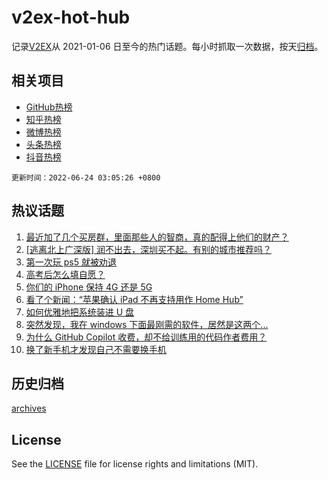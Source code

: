 # v2ex-hot-hub

 记录[V2EX](https://www.v2ex.com/)从 2021-01-06 日至今的热门话题。每小时抓取一次数据，按天[归档](archives)。
 
 ## 相关项目

- [GitHub热榜](https://github.com/lonnyzhang423/github-hot-hub)
- [知乎热榜](https://github.com/lonnyzhang423/zhihu-hot-hub)
- [微博热榜](https://github.com/lonnyzhang423/weibo-hot-hub)
- [头条热榜](https://github.com/lonnyzhang423/toutiao-hot-hub)
- [抖音热榜](https://github.com/lonnyzhang423/douyin-hot-hub)


 `更新时间：2022-06-24 03:05:26 +0800`

## 热议话题

1. [最近加了几个买房群，里面那些人的智商，真的配得上他们的财产？](https://www.v2ex.com/t/861583)
1. [[逃离北上广深版] 润不出去，深圳买不起。有别的城市推荐吗？](https://www.v2ex.com/t/861578)
1. [第一次玩 ps5 就被劝退](https://www.v2ex.com/t/861566)
1. [高考后怎么填自愿？](https://www.v2ex.com/t/861619)
1. [你们的 iPhone 保持 4G 还是 5G](https://www.v2ex.com/t/861580)
1. [看了个新闻：“苹果确认 iPad 不再支持用作 Home Hub”](https://www.v2ex.com/t/861570)
1. [如何优雅地把系统装进 U 盘](https://www.v2ex.com/t/861536)
1. [突然发现，我在 windows 下面最刚需的软件，居然是这两个...](https://www.v2ex.com/t/861708)
1. [为什么 GitHub Copilot 收费，却不给训练用的代码作者费用？](https://www.v2ex.com/t/861734)
1. [换了新手机才发现自己不需要换手机](https://www.v2ex.com/t/861535)

## 历史归档

[archives](archives)

## License

See the [LICENSE](LICENSE) file for license rights and limitations (MIT).
